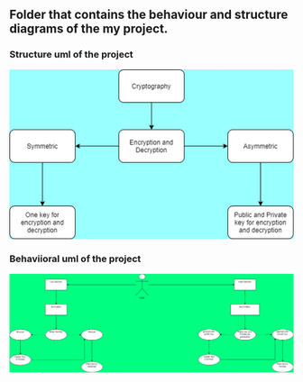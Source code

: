 ## Folder that contains the behaviour and structure diagrams of the my project.



### Structure uml of the project

![Structure Diagram](https://github.com/Heam666/Mini_Project_Ltts/blob/main/2_Architecture/Structure%20Diagram/2.png)




### Behaviioral uml of the project

![Behavioral Diagram](https://github.com/Heam666/Mini_Project_Ltts/blob/main/2_Architecture/Behavioral%20Diagram/5.png)

